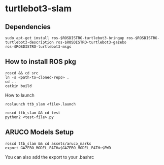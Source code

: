 # turtlebot3-slam
## Dependencies
``` 
sudo apt-get install ros-$ROSDISTRO-turtlebot3-bringup ros-$ROSDISTRO-turtlebot3-description ros-$ROSDISTRO-turtlebot3-gazebo ros-$ROSDISTRO-turtlebot3-msgs 
```

## How to install ROS pkg
```
roscd && cd src
ln -s <path-to-cloned-repo> .
cd ..
catkin build 
```

How to launch
```
roslaunch ttb_slam <file>.launch
```

```
roscd ttb_slam && cd test
python2 <test-file>.py
```

## ARUCO Models Setup

```
roscd ttb_slam && cd assets/aruco_marks
export GAZEBO_MODEL_PATH=$GAZEBO_MODEL_PATH:$PWD
```

You can also add the export to your .bashrc
